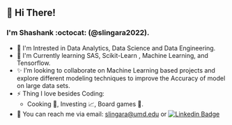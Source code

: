 ## :wave: Hi There! 
### I'm Shashank :octocat:  (@slingara2022).

- :telescope: I'm Intrested in Data Analytics, Data Science and Data Engineering.
- :seedling:  I'm Currently learning SAS, Scikit-Learn , Machine Learning, and Tensorflow.
- :sparkles:  I’m looking to collaborate on Machine Learning based projects and explore different modeling techniques to improve the Accuracy of model on large data sets.
- :zap: Thing I love besides Coding:
  - Cooking :ramen:, Investing :chart_with_upwards_trend:, Board games :game_die:.
- :postbox: You can reach me via email: slingara@umd.edu or [![Linkedin Badge](https://img.shields.io/badge/-Shashank-blue?style=flat&logo=Linkedin&logoColor=white)](https://www.linkedin.com/in/shashanklr)
